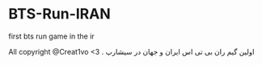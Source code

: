 # BTS-Run-IRAN
first bts run game in the ir





All copyright @Creat1vo <3 .
اولین گیم ران بی تی اس ایران و جهان در سیشارپ
